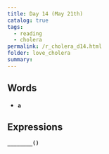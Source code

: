 ```yaml
---
title: Day 14 (May 21th)
catalog: true
tags: 
  - reading
  - cholera
permalink: /r_cholera_d14.html
folder: love_cholera
summary: 
---
```


## Words

-   <b data-toggle="tooltip" data-original-title="{{site.data.glossary.a}}">`a`</b>


## Expressions

<b data-toggle="tooltip" data-original-title="{{site.data.answers.d8_a}}">`________()`</b>

